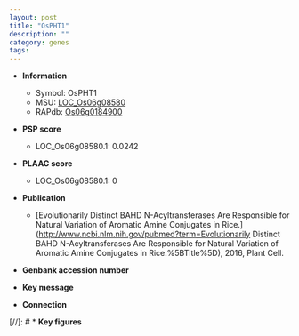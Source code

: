 ```yaml
---
layout: post
title: "OsPHT1"
description: ""
category: genes
tags: 
---
```


* **Information**  
    + Symbol: OsPHT1  
    + MSU: [LOC_Os06g08580](http://rice.plantbiology.msu.edu/cgi-bin/ORF_infopage.cgi?orf=LOC_Os06g08580)  
    + RAPdb: [Os06g0184900](http://rapdb.dna.affrc.go.jp/viewer/gbrowse_details/irgsp1?name=Os06g0184900)  

* **PSP score**  
    + LOC_Os06g08580.1: 0.0242 

* **PLAAC score**  
    + LOC_Os06g08580.1: 0 

* **Publication**  
    + [Evolutionarily Distinct BAHD N-Acyltransferases Are Responsible for Natural Variation of Aromatic Amine Conjugates in Rice.](http://www.ncbi.nlm.nih.gov/pubmed?term=Evolutionarily Distinct BAHD N-Acyltransferases Are Responsible for Natural Variation of Aromatic Amine Conjugates in Rice.%5BTitle%5D), 2016, Plant Cell.

* **Genbank accession number**  

* **Key message**  

* **Connection**  

[//]: # * **Key figures**  


